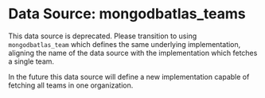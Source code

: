 # Data Source: mongodbatlas_teams

This data source is deprecated. Please transition to using `mongodbatlas_team` which defines the same underlying implementation, aligning the name of the data source with the implementation which fetches a single team.

In the future this data source will define a new implementation capable of fetching all teams in one organization.

